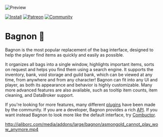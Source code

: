 ![Preview](http://jaliborc.com/media/addons/large/bagnon/watsup.jpg)

[![Install](http://img.shields.io/badge/install-curseforge-f16436)](https://www.curseforge.com/wow/addons/pettracker)
[![Patreon](http://img.shields.io/badge/news-patreon-ff424d)](https://www.patreon.com/jaliborc)
[![Community](http://img.shields.io/badge/community-discord-5865F2)](https://bit.ly/discord-jaliborc)

# Bagnon :handbag:
Bagnon is the most popular replacement of the bag interface, designed to help the player find items as quickly and easily as possible.

It organizes all bags into a single window, highlights important items, sorts on request and helps you find them using a search engine. It supports the inventory, bank, void storage and guild bank, which can be viewed at any time, from anywhere and from any character! Bagnon can fit into any UI and player, as both its appearance and behavior is highly customizable. Many more advanced features are also available, such as tooltip item counts, item cleaning, and DataBroker support.
    
If you're looking for more features, many different [plugins](https://github.com/tullamods/Wildpants/wiki/Plugins) have been made by the community. If you are a developer, Bagnon provides a rich [API](https://github.com/tullamods/Wildpants/wiki). If you want instead Bagnon to look more like the default interface, try [Combuctor](https://www.curseforge.com/wow/addons/combuctor).

http://jaliborc.com/media/addons/large/bagnon/asmongold_cannot_play_wow_anymore.mp4
